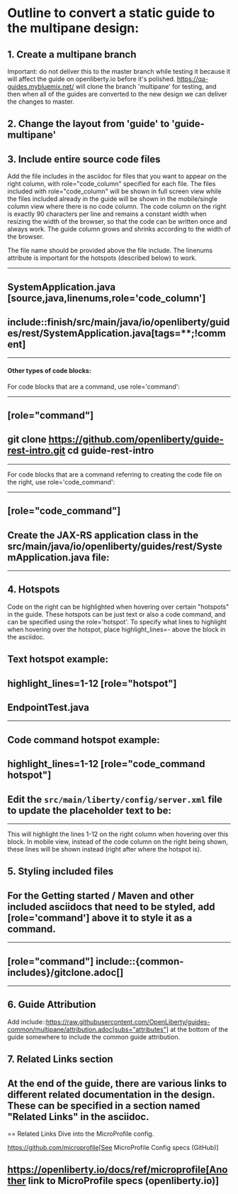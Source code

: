# Outline to convert a static guide to the multipane design:

## 1. Create a multipane branch
Important: do not deliver this to the master branch while testing it because it will affect the guide on openliberty.io before it's polished. https://qa-guides.mybluemix.net/ will clone the branch 'multipane' for testing, and then when all of the guides are converted to the new design we can deliver the changes to master.

## 2. Change the layout from 'guide' to 'guide-multipane'

## 3. Include entire source code files
Add the file includes in the asciidoc for files that you want to appear on the right column, with role="code_column" specified for each file. The files included with role="code_column" will be shown in full screen view while the files included already in the guide will be shown in the mobile/single column view where there is no code column. The code column on the right is exactly 90 characters per line and remains a constant width when resizing the width of the browser, so that the code can be written once and always work. The guide column grows and shrinks according to the width of the browser.

The file name should be provided above the file include. The linenums attribute is important for the hotspots (described below) to work.

----
SystemApplication.java
[source,java,linenums,role='code_column']
-----
 include::finish/src/main/java/io/openliberty/guides/rest/SystemApplication.java[tags=**;!comment]
-----
----

#### Other types of code blocks:
For code blocks that are a command, use role='command':

----
[role="command"]
-----
git clone https://github.com/openliberty/guide-rest-intro.git
cd guide-rest-intro
-----
----

For code blocks that are a command referring to creating the code file on the right, use role='code_command':

----
[role="code_command"]
-----
Create the JAX-RS application class in the src/main/java/io/openliberty/guides/rest/SystemApplication.java file:
-----
----

## 4. Hotspots
Code on the right can be highlighted when hovering over certain "hotspots" in the guide. These hotspots can be just text or also a code command, and can be specified using the role='hotspot'. To specify what lines to highlight when hovering over the hotspot, place highlight_lines=<start line>-<end line> above the block in the asciidoc.

Text hotspot example:
----
highlight_lines=1-12
[role="hotspot"]
-----
EndpointTest.java
-----
----


Code command hotspot example:
----
highlight_lines=1-12
[role="code_command hotspot"]
-----
Edit the `src/main/liberty/config/server.xml` file to update the placeholder text to be:
-----
----

This will highlight the lines 1-12 on the right column when hovering over this block. In mobile view, instead of the code column on the right being shown, these lines will be shown instead (right after where the hotspot is).


## 5. Styling included files
For the Getting started / Maven and other included asciidocs that need to be styled, add [role='command'] above it to style it as a command.
----
-----
[role="command"]
 include::{common-includes}/gitclone.adoc[]
-----
----

## 6. Guide Attribution
Add include::https://raw.githubusercontent.com/OpenLiberty/guides-common/multipane/attribution.adoc[subs="attributes"]
at the bottom of the guide somewhere to include the common guide attribution.

## 7. Related Links section
At the end of the guide, there are various links to different related documentation in the design. These can be specified in a section named "Related Links" in the asciidoc.
----
== Related Links
Dive into the MicroProfile config.

https://github.com/microprofile[See MicroProfile Config specs (GitHub)]

https://openliberty.io/docs/ref/microprofile[Another link to MicroProfile specs (openliberty.io)]
----









